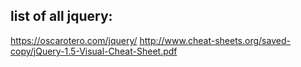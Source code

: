 list of all jquery:
-------------------
https://oscarotero.com/jquery/
http://www.cheat-sheets.org/saved-copy/jQuery-1.5-Visual-Cheat-Sheet.pdf
